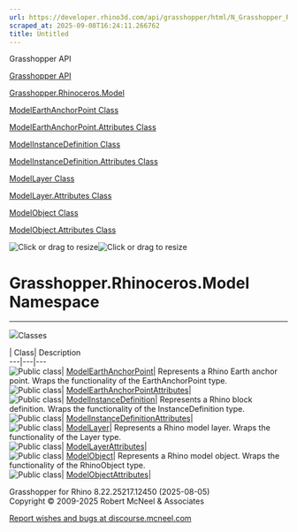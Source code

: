 ```yaml
---
url: https://developer.rhino3d.com/api/grasshopper/html/N_Grasshopper_Rhinoceros_Model.htm#!
scraped_at: 2025-09-08T16:24:11.266762
title: Untitled
---
```


Grasshopper API

[Grasshopper API](../html/723c01da-9986-4db2-8f53-6f3a7494df75.htm
"Grasshopper API")

[Grasshopper.Rhinoceros.Model](../html/N_Grasshopper_Rhinoceros_Model.htm
"Grasshopper.Rhinoceros.Model")

[ModelEarthAnchorPoint
Class](../html/T_Grasshopper_Rhinoceros_Model_ModelEarthAnchorPoint.htm
"ModelEarthAnchorPoint Class")

[ModelEarthAnchorPoint.Attributes
Class](../html/T_Grasshopper_Rhinoceros_Model_ModelEarthAnchorPoint_Attributes.htm
"ModelEarthAnchorPoint.Attributes Class")

[ModelInstanceDefinition
Class](../html/T_Grasshopper_Rhinoceros_Model_ModelInstanceDefinition.htm
"ModelInstanceDefinition Class")

[ModelInstanceDefinition.Attributes
Class](../html/T_Grasshopper_Rhinoceros_Model_ModelInstanceDefinition_Attributes.htm
"ModelInstanceDefinition.Attributes Class")

[ModelLayer Class](../html/T_Grasshopper_Rhinoceros_Model_ModelLayer.htm
"ModelLayer Class")

[ModelLayer.Attributes
Class](../html/T_Grasshopper_Rhinoceros_Model_ModelLayer_Attributes.htm
"ModelLayer.Attributes Class")

[ModelObject Class](../html/T_Grasshopper_Rhinoceros_Model_ModelObject.htm
"ModelObject Class")

[ModelObject.Attributes
Class](../html/T_Grasshopper_Rhinoceros_Model_ModelObject_Attributes.htm
"ModelObject.Attributes Class")

![Click or drag to resize](../icons/TocOpen.gif)![Click or drag to
resize](../icons/TocClose.gif)

# Grasshopper.Rhinoceros.Model Namespace  
  
---  
  
![](../icons/SectionExpanded.png)Classes

| Class| Description  
---|---|---  
![Public class](../icons/pubclass.gif)|
[ModelEarthAnchorPoint](T_Grasshopper_Rhinoceros_Model_ModelEarthAnchorPoint.htm)|
Represents a Rhino Earth anchor point. Wraps the functionality of the
EarthAnchorPoint type.  
![Public class](../icons/pubclass.gif)|
[ModelEarthAnchorPointAttributes](T_Grasshopper_Rhinoceros_Model_ModelEarthAnchorPoint_Attributes.htm)|  
![Public class](../icons/pubclass.gif)|
[ModelInstanceDefinition](T_Grasshopper_Rhinoceros_Model_ModelInstanceDefinition.htm)|
Represents a Rhino block definition. Wraps the functionality of the
InstanceDefinition type.  
![Public class](../icons/pubclass.gif)|
[ModelInstanceDefinitionAttributes](T_Grasshopper_Rhinoceros_Model_ModelInstanceDefinition_Attributes.htm)|  
![Public class](../icons/pubclass.gif)|
[ModelLayer](T_Grasshopper_Rhinoceros_Model_ModelLayer.htm)|  Represents a
Rhino model layer. Wraps the functionality of the Layer type.  
![Public class](../icons/pubclass.gif)|
[ModelLayerAttributes](T_Grasshopper_Rhinoceros_Model_ModelLayer_Attributes.htm)|  
![Public class](../icons/pubclass.gif)|
[ModelObject](T_Grasshopper_Rhinoceros_Model_ModelObject.htm)|  Represents a
Rhino model object. Wraps the functionality of the RhinoObject type.  
![Public class](../icons/pubclass.gif)|
[ModelObjectAttributes](T_Grasshopper_Rhinoceros_Model_ModelObject_Attributes.htm)|  
  
Grasshopper for Rhino 8.22.25217.12450 (2025-08-05)  
Copyright © 2009-2025 Robert McNeel & Associates

[Report wishes and bugs at
discourse.mcneel.com](https://discourse.mcneel.com/c/grasshopper)

